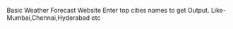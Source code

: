 Basic Weather Forecast Website
Enter top cities names to get Output.
Like-Mumbai,Chennai,Hyderabad etc
